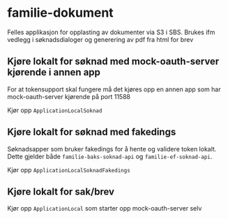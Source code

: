 # familie-dokument
Felles applikasjon for opplasting av dokumenter via S3 i SBS. 
Brukes ifm vedlegg i søknadsdialoger og generering av pdf fra html for brev 

## Kjøre lokalt for søknad med mock-oauth-server kjørende i annen app
For at tokensupport skal fungere må det kjøres opp en annen app som har 
mock-oauth-server kjørende på port 11588

Kjør opp `ApplicationLocalSoknad`

## Kjøre lokalt for søknad med fakedings
Søknadsapper som bruker fakedings for å hente og validere token lokalt. Dette gjelder både `familie-baks-soknad-api` og `familie-ef-soknad-api`.

Kjør opp `ApplicationLocalSoknadFakedings`

## Kjøre lokalt for sak/brev
Kjør opp `ApplicationLocal` som starter opp mock-oauth-server selv